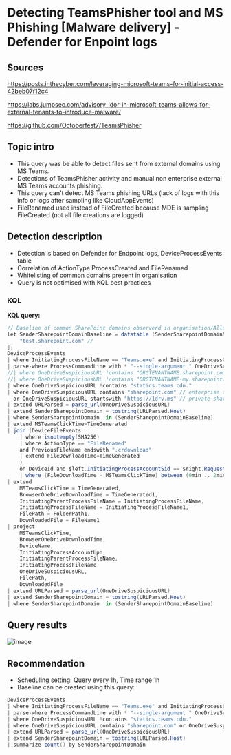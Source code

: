 # Detecting TeamsPhisher tool and MS Phishing [Malware delivery] - Defender for Enpoint logs

## Sources
https://posts.inthecyber.com/leveraging-microsoft-teams-for-initial-access-42beb07f12c4 

https://labs.jumpsec.com/advisory-idor-in-microsoft-teams-allows-for-external-tenants-to-introduce-malware/

https://github.com/Octoberfest7/TeamsPhisher

## Topic intro
* This query was be able to detect files sent from external domains using MS Teams.
* Detections of TeamsPhisher activity and manual non enterprise external MS Teams accounts phishing.
* This query can't detect MS Teams phishing URLs (lack of logs with this info or logs after sampling like CloudAppEvents)
* FileRenamed used instead of FileCreated because MDE is sampling FileCreated (not all file creations are logged)


## Detection description
* Detection is based on Defender for Endpoint logs, DeviceProcessEvents table
* Correlation of ActionType ProcessCreated and FileRenamed
* Whitelisting of common domains present in organisation
* Query is not optimised with KQL best practices 
  

### KQL

**KQL query:**

```C#
// Baseline of common SharePoint domains observerd in organisation/Allow list
let SenderSharepointDomainBaseline = datatable (SenderSharepointDomainName:string)[
    "test.sharepoint.com" // 
];
DeviceProcessEvents
| where InitiatingProcessFileName == "Teams.exe" and InitiatingProcessCommandLine !contains "https://teams.microsoft.com/l/meetup-join"
| parse-where ProcessCommandLine with * "--single-argument " OneDriveSuspiciousURL
//| where OneDriveSuspiciousURL !contains "ORGTENANTNAME.sharepoint.com" //whitelisting organisation sharepoint pages
//| where OneDriveSuspiciousURL !contains "ORGTENANTNAME-my.sharepoint.com" 
| where OneDriveSuspiciousURL !contains "statics.teams.cdn."
| where OneDriveSuspiciousURL contains "sharepoint.com" // enterprise sharepoint with Azure AD, used by TeamsPhisher tool 
  or OneDriveSuspiciousURL startswith "https://1drv.ms" // private sharepoint, phishing from non enterprise accounts like gmail etc.
| extend URLParsed = parse_url(OneDriveSuspiciousURL)
| extend SenderSharepointDomain = tostring(URLParsed.Host)
| where SenderSharepointDomain !in (SenderSharepointDomainBaseline)
| extend MSTeamsClickTime=TimeGenerated
| join (DeviceFileEvents
    | where isnotempty(SHA256)
    | where ActionType == "FileRenamed"
    and PreviousFileName endswith ".crdownload"
    | extend FileDownloadTime=TimeGenerated
    )
    on DeviceId and $left.InitiatingProcessAccountSid == $right.RequestAccountSid and InitiatingProcessAccountUpn and $left.FileName == $right.InitiatingProcessFileName
    | where (FileDownloadTime - MSTeamsClickTime) between (0min .. 2min)
| extend
    MSTeamsClickTime = TimeGenerated, 
    BrowserOneDriveDownloadTime = TimeGenerated1,
    InitiatingParentProcessFileName = InitiatingProcessFileName,
    InitiatingProcessFileName = InitiatingProcessFileName1,
    FilePath = FolderPath1,
    DownloadedFile = FileName1 
| project
    MSTeamsClickTime,
    BrowserOneDriveDownloadTime,
    DeviceName,
    InitiatingProcessAccountUpn,
    InitiatingParentProcessFileName,
    InitiatingProcessFileName,
    OneDriveSuspiciousURL,
    FilePath,
    DownloadedFile
| extend URLParsed = parse_url(OneDriveSuspiciousURL)
| extend SenderSharepointDomain = tostring(URLParsed.Host)
| where SenderSharepointDomain !in (SenderSharepointDomainBaseline)


```


## Query results
![image](https://github.com/turekbar/KQL-for-SOC/assets/139212782/92836c2c-74ee-43f5-918c-05da1428357f)

## Recommendation
* Scheduling setting: Query every 1h, Time range 1h
* Baseline can be created using this query:
```C#
DeviceProcessEvents
| where InitiatingProcessFileName == "Teams.exe" and InitiatingProcessCommandLine !contains "https://teams.microsoft.com/l/meetup-join"
| parse-where ProcessCommandLine with * "--single-argument " OneDriveSuspiciousURL
| where OneDriveSuspiciousURL !contains "statics.teams.cdn."
| where OneDriveSuspiciousURL contains "sharepoint.com" or OneDriveSuspiciousURL startswith "https://1drv.ms"
| extend URLParsed = parse_url(OneDriveSuspiciousURL)
| extend SenderSharepointDomain = tostring(URLParsed.Host)
| summarize count() by SenderSharepointDomain 

```
